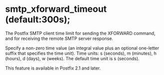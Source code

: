 # smtp_xforward_timeout (default:300s); 


The Postfix SMTP client time limit for sending the XFORWARD command,
and for receiving the remote SMTP server response.


 Specify a non-zero time value (an integral value plus an optional
one-letter suffix that specifies the time unit).  Time units: s
(seconds), m (minutes), h (hours), d (days), w (weeks).
The default time unit is s (seconds).  


This feature is available in Postfix 2.1 and later.



